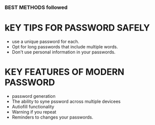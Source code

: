 ### BEST METHODS followed


# kEY TIPS FOR PASSWORD SAFELY
 * use a unique password for each.
 * Opt for long passwords that include multiple words.
 * Don't use personal information in your passwords.


# KEY FEATURES OF MODERN PASSWORD
 * password generation
 * The ability to syne pssword across multiple devicees
 * Autiofill functionality
 * Warning if you repeat
 * Reminders to changes your passwords.